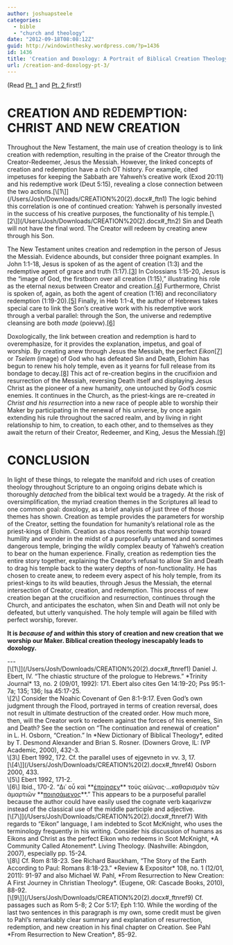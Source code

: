 ```yaml
---
author: joshuapsteele
categories:
  - bible
  - "church and theology"
date: "2012-09-18T08:08:12Z"
guid: http://windowinthesky.wordpress.com/?p=1436
id: 1436
title: 'Creation and Doxology: A Portrait of Biblical Creation Theology (pt. 3)'
url: /creation-and-doxology-pt-3/
---
```


(Read [Pt. 1](https://joshuapsteele.com/2012/09/17/creation-and-doxology-pt-1/ "Creation and Doxology (pt. 1)") and [Pt. 2 ](https://joshuapsteele.com/2012/09/17/creation-and-doxology-pt-2/ "Creation and Doxology (pt. 2)")first!)

# CREATION AND REDEMPTION: CHRIST AND NEW CREATION

<div>Throughout the New Testament, the main use of creation theology is to link creation with redemption, resulting in the praise of the Creator through the Creator-Redeemer, Jesus the Messiah. However, the linked concepts of creation and redemption have a rich OT history. For example, cited impetuses for keeping the Sabbath are Yahweh’s creative work (Exod 20:11) and his redemptive work (Deut 5:15), revealing a close connection between the two actions.[\[1\]](/Users/Josh/Downloads/CREATION%20(2).docx#_ftn1) The logic behind this correlation is one of continued creation: Yahweh is personally invested in the success of his creative purposes, the functionality of his temple.[\[2\]](/Users/Josh/Downloads/CREATION%20(2).docx#_ftn2) Sin and Death will not have the final word. The Creator will redeem by creating anew through his Son.

The New Testament unites creation and redemption in the person of Jesus the Messiah. Evidence abounds, but consider three poignant examples. In John 1:1-18, Jesus is spoken of as the agent of creation (1:3) and the redemptive agent of grace and truth (1:17).[\[3\]](/Users/Josh/Downloads/CREATION%20(2).docx#_ftn3) In Colossians 1:15-20, Jesus is the “image of God, the firstborn over all creation (1:15),” illustrating his role as the eternal nexus between Creator and creation.[\[4\]](/Users/Josh/Downloads/CREATION%20(2).docx#_ftn4) Furthermore, Christ is spoken of, again, as both the agent of creation (1:16) and reconciliatory redemption (1:19-20).[\[5\]](/Users/Josh/Downloads/CREATION%20(2).docx#_ftn5) Finally, in Heb 1:1-4, the author of Hebrews takes special care to link the Son’s creative work with his redemptive work through a verbal parallel: through the Son, the universe and redemptive cleansing are both *made* (poievw).[\[6\]](/Users/Josh/Downloads/CREATION%20(2).docx#_ftn6)

Doxologically, the link between creation and redemption is hard to overemphasize, for it provides the explanation, impetus, and goal of worship. By creating anew through Jesus the Messiah, the perfect *Eikon*[\[7\]](/Users/Josh/Downloads/CREATION%20(2).docx#_ftn7) or *Tselem* (image) of God who has defeated Sin and Death, Elohim has begun to renew his holy temple, even as it yearns for full release from its bondage to decay.[\[8\]](/Users/Josh/Downloads/CREATION%20(2).docx#_ftn8) This act of re-creation begins in the crucifixion and resurrection of the Messiah, reversing Death itself and displaying Jesus Christ as the pioneer of a new humanity, one untouched by God’s cosmic enemies. It continues in the Church, as the priest-kings are re-created *in Christ* *and his resurrection* into a new race of people able to worship their Maker by participating in the renewal of his universe, by once again extending his rule throughout the sacred realm, and by living in right relationship to him, to creation, to each other, and to themselves as they await the return of their Creator, Redeemer, and King, Jesus the Messiah.[\[9\]](/Users/Josh/Downloads/CREATION%20(2).docx#_ftn9)

# CONCLUSION

In light of these things, to relegate the manifold and rich uses of creation theology throughout Scripture to an ongoing origins debate which is thoroughly *detached* from the biblical text would be a tragedy. At the risk of oversimplification, the myriad creation themes in the Scriptures all lead to one common goal: doxology, as a brief analysis of just three of those themes has shown. Creation as temple provides the parameters for worship of the Creator, setting the foundation for humanity’s relational role as the priest-kings of Elohim. Creation as chaos reorients that worship toward humility and wonder in the midst of a purposefully untamed and sometimes dangerous temple, bringing the wildly complex beauty of Yahweh’s creation to bear on the human experience. Finally, creation as redemption ties the entire story together, explaining the Creator’s refusal to allow Sin and Death to drag his temple back to the watery depths of non-functionality. He has chosen to create anew, to redeem every aspect of his holy temple, from its priest-kings to its wild beauties, through Jesus the Messiah, the eternal intersection of Creator, creation, and redemption. This process of new creation began at the crucifixion and resurrection, continues through the Church, and anticipates the eschaton, when Sin and Death will not only be defeated, but utterly vanquished. The holy temple will again be filled with perfect worship, forever.

**It is *because of* and *within* this story of creation and new creation that we worship our Maker. Biblical creation theology inescapably leads to doxology.**

</div><div>---

<div>[\[1\]](/Users/Josh/Downloads/CREATION%20(2).docx#_ftnref1) Daniel J. Ebert, IV. “The chiastic structure of the prologue to Hebrews.” *Trinity Journal* 13, no. 2 (09/01, 1992): 171. Ebert also cites Gen 14:19-20; Pss 95:1-7a; 135; 136; Isa 45:17-25.

</div><div>\[2\] Consider the Noahic Covenant of Gen 8:1-9:17. Even God’s own judgment through the Flood, portrayed in terms of creation reversal, does not result in ultimate destruction of the created order. How much more, then, will the Creator work to redeem against the forces of his enemies, Sin and Death? See the section on “The continuation and renewal of creation” in L. H. Osborn, “Creation.” In *New Dictionary of Biblical Theology*, edited by T. Desmond Alexander and Brian S. Rosner. (Downers Grove, IL: IVP Academic, 2000), 432-3.

</div><div>\[3\] Ebert 1992, 172. Cf. the parallel uses of ejgevneto in vv. 3, 17.

</div><div>[\[4\]](/Users/Josh/Downloads/CREATION%20(2).docx#_ftnref4) Osborn 2000, 433.

</div><div>\[5\] Ebert 1992, 171-2.

</div><div>\[6\] Ibid., 170-2. “Δι᾿ οὗ καὶ **<u>ἐποίησεν</u>** τοὺς αἰῶνας·…καθαρισμὸν τῶν ἁμαρτιῶν **<u>ποιησάμενος</u>**.” This appears to be a purposeful parallel because the author could have easily used the cognate verb kaqarivzw instead of the classical use of the middle participle and adjective.

</div><div>[\[7\]](/Users/Josh/Downloads/CREATION%20(2).docx#_ftnref7) With regards to “Eikon” language, I am indebted to Scot McKnight, who uses the terminology frequently in his writing. Consider his discussion of humans as Eikons and Christ as the perfect Eikon who redeems in Scot McKnight, *A Community Called Atonement*. Living Theology. (Nashville: Abingdon, 2007), especially pp. 15-24.

</div><div>\[8\] Cf. Rom 8:18-23. See Richard Bauckham, “The Story of the Earth According to Paul: Romans 8:18-23.” *Review &amp; Expositor* 108, no. 1 (12/01, 2011): 91-97 and also Michael W. Pahl, *From Resurrection to New Creation: A First Journey in Christian Theology*. (Eugene, OR: Cascade Books, 2010), 88-92.

</div><div>[\[9\]](/Users/Josh/Downloads/CREATION%20(2).docx#_ftnref9) Cf. passages such as Rom 5-8; 2 Cor 5:17; Eph 1:10. While the wording of the last two sentences in this paragraph is my own, some credit must be given to Pahl’s remarkably clear summary and explanation of resurrection, redemption, and new creation in his final chapter on Creation. See Pahl *From Resurrection to New Creation*, 85-92.

</div></div>